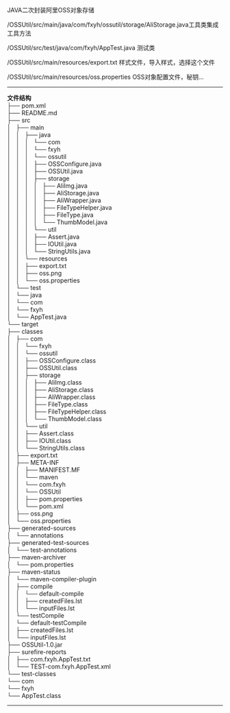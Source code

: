 JAVA二次封装阿里OSS对象存储

/OSSUtil/src/main/java/com/fxyh/ossutil/storage/AliStorage.java工具类集成工具方法

/OSSUtil/src/test/java/com/fxyh/AppTest.java 测试类

/OSSUtil/src/main/resources/export.txt 样式文件，导入样式，选择这个文件

/OSSUtil/src/main/resources/oss.properties OSS对象配置文件，秘钥...

---
**文件结构**  
├── pom.xml  
├── README.md  
├── src  
│   ├── main  
│   │   ├── java  
│   │   │   └── com  
│   │   │       └── fxyh  
│   │   │           └── ossutil  
│   │   │               ├── OSSConfigure.java  
│   │   │               ├── OSSUtil.java  
│   │   │               ├── storage  
│   │   │               │   ├── AliImg.java  
│   │   │               │   ├── AliStorage.java  
│   │   │               │   ├── AliWrapper.java  
│   │   │               │   ├── FileTypeHelper.java  
│   │   │               │   ├── FileType.java  
│   │   │               │   └── ThumbModel.java  
│   │   │               └── util  
│   │   │                   ├── Assert.java  
│   │   │                   ├── IOUtil.java  
│   │   │                   └── StringUtils.java  
│   │   └── resources  
│   │       ├── export.txt  
│   │       ├── oss.png  
│   │       └── oss.properties  
│   └── test  
│       └── java  
│           └── com  
│               └── fxyh  
│                   └── AppTest.java  
└── target  
    ├── classes  
    │   ├── com  
    │   │   └── fxyh  
    │   │       └── ossutil  
    │   │           ├── OSSConfigure.class  
    │   │           ├── OSSUtil.class  
    │   │           ├── storage  
    │   │           │   ├── AliImg.class  
    │   │           │   ├── AliStorage.class  
    │   │           │   ├── AliWrapper.class  
    │   │           │   ├── FileType.class  
    │   │           │   ├── FileTypeHelper.class  
    │   │           │   └── ThumbModel.class  
    │   │           └── util  
    │   │               ├── Assert.class  
    │   │               ├── IOUtil.class  
    │   │               └── StringUtils.class  
    │   ├── export.txt  
    │   ├── META-INF  
    │   │   ├── MANIFEST.MF  
    │   │   └── maven  
    │   │       └── com.fxyh  
    │   │           └── OSSUtil  
    │   │               ├── pom.properties  
    │   │               └── pom.xml  
    │   ├── oss.png  
    │   └── oss.properties  
    ├── generated-sources  
    │   └── annotations  
    ├── generated-test-sources  
    │   └── test-annotations  
    ├── maven-archiver  
    │   └── pom.properties  
    ├── maven-status  
    │   └── maven-compiler-plugin  
    │       ├── compile  
    │       │   └── default-compile  
    │       │       ├── createdFiles.lst  
    │       │       └── inputFiles.lst  
    │       └── testCompile  
    │           └── default-testCompile  
    │               ├── createdFiles.lst  
    │               └── inputFiles.lst  
    ├── OSSUtil-1.0.jar  
    ├── surefire-reports  
    │   ├── com.fxyh.AppTest.txt  
    │   └── TEST-com.fxyh.AppTest.xml  
    └── test-classes  
        └── com  
            └── fxyh  
                └── AppTest.class  

---

